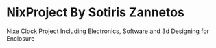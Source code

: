 # NixProject By Sotiris Zannetos
Nixe Clock Project Including Electronics, Software and 3d Designing for Enclosure
